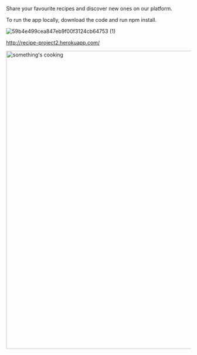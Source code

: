 
Share your favourite recipes and discover new ones on our platform.

To run the app locally, download the code and run npm install.


![59b4e499cea847eb9f00f3124cb64753 (1)](https://user-images.githubusercontent.com/67471786/129195714-cb184c1f-d92f-4794-8aa6-094d5218983e.png)

http://recipe-project2.herokuapp.com/

<img width="811" alt="something's cooking" src="https://user-images.githubusercontent.com/67471786/132460766-89582dae-4a21-48f8-98db-bdd5f78e4fea.png">

